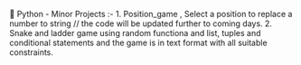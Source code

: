 🤖 Python -  Minor Projects :-
     1. Position_game , Select a position to replace a number to string // the code will be updated further to coming days.
     2. Snake and ladder game using random functiona and list, tuples and conditional statements and the game is in text format with all suitable constraints.
